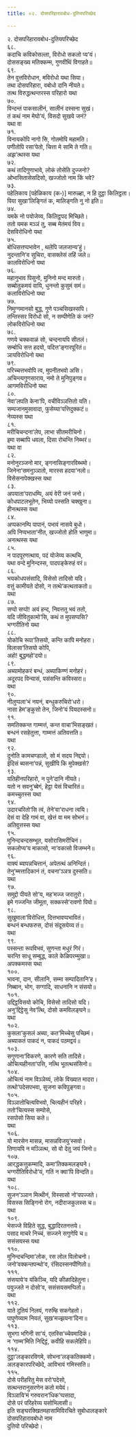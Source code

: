 ```yaml
---
title: ०२. दोसपरिहारावबोध-दुतियपरिच्छेद

---
```

२. दोसपरिहारावबोध-दुतियपरिच्छेद  
६८.  
कदाचि कविकोसल्ला, विरोधो सकलो प्य’यं।  
दोससङ्ख्य मतिक्कम्म, गुणवीथिं विगाहते॥  
६९.  
तेन वुत्तविरोधान, मविरोधो यथा सिया।  
तथा दोसपरिहारा, वबोधो दानि नीयते॥  
तत्थ विरुद्धत्थन्तरस्स परिहारो यथा  
७०.  
विन्दन्तं पाकसालीनं, सालीनं दस्सना सुखं।  
तं कथं नाम मेघो’यं, विसदो सुखये जनं?  
यथा वा  
७१.  
विनायकोपि नागो सि, गोतमोपि महामति।  
पणीतोपि रसा’पेतो, चित्ता मे सामि ते गति॥  
अझ’त्थस्स यथा  
७२.  
कथं तादिगुणाभावे, लोकं तोसेति दुज्जनो?  
ओभासितासेसदिसो, खज्जोतो नाम किं भवे?  
७३.  
पहेलिकाय [पहेळिकाय (क॰)] मारुळ्हा, न हि दुट्ठा किलिट्ठता।  
पिया सुखा’लिङ्गितं क, मालिङ्गति नु नो इति॥  
७४.  
यमके नो पयोजेय्य, किलिट्ठपद मिच्छिते।  
ततो यमक मञ्ञं तु, सब्ब मेतंमयं विय॥  
देसविरोधिनो यथा  
७५.  
बोधिसत्तप्पभावेन , थलेपि जलजान्य’हुं।  
नुदन्तानि’व सुचिरा, वासक्लेसं तहिं जले॥  
कालविरोधिनो यथा  
७६.  
महानुभाव पिसुनो, मुनिनो मन्द मारुतो।  
सब्बोतुकमयं वायि, धुनन्तो कुसुमं समं॥  
कलाविरोधिनो यथा  
७७.  
निमुग्गमानसो बुद्ध, गुणे पञ्चसिखस्सपि।  
तन्तिस्सर विरोधो सो, न सम्पीणेति कं जनं?  
लोकविरोधिनो यथा  
७८.  
गणये चक्कवाळं सो, चन्दनायपि सीतलं।  
सम्बोधि सत्त हदयो, पदित्त’ङ्गारपूरितं॥  
ञायविरोधिनो यथा  
७९.  
परिच्चत्तभवोपि त्व, मुपनीतभवो असि।  
अचिन्त्यगुणसाराय, नमो ते मुनिपुङ्गव॥  
आगमविरोधिनो यथा  
८०.  
नेवा’लपति केना’पि, वचीविञ्ञत्तितो यति।  
सम्पजानमुसावादा, फुसेय्या’पत्तिदुक्कटं॥  
नेय्यस्स यथा  
८१.  
मरीचिचन्दना’लेप, लाभा सीतमरीचिनो।  
इमा सब्बापि धवला, दिसा रोचन्ति निब्भरं॥  
यथा वा  
८२.  
मनोनुरञ्जनो मार, ङ्गनासिङ्गारविब्भमो।  
जिनेना’समनुञ्ञातो, मारस्स हदया’नलो॥  
विसेसनापेक्खस्स यथा  
८३.  
अपयाता’पराधम्पि, अयं वेरी जनं जनो।  
कोधपाटलभूतेन, भिय्यो पस्सति चक्खुना॥  
हीनत्थस्स यथा  
८४.  
अप्पकानम्पि पापानं, पभावं नासये बुधो।  
अपि निप्पभाता’नीत, खज्जोतो होति भाणुमा॥  
अनत्थस्स यथा  
८५.  
न पादपूरणत्थाय, पदं योजेय्य कत्थचि,  
यथा वन्दे मुनिन्दस्स, पादपङ्केरुहं वरं॥  
८६.  
भयकोधपसंसादि, विसेसो तादिसो यदि।  
वत्तुं कामीयते दोसो, न तत्थे’कत्थताकतो॥  
यथा  
८७.  
सप्पो सप्पो! अयं हन्द, निवत्ततु भवं ततो,  
यदि जीवितुकामो’सि, कथं त मुपसप्पसि?  
भग्गरीतिनो यथा  
८८.  
योकोचि रूपा’तिसयो, कन्ति कापि मनोहरा।  
विलासा’तिसयो कोपि,  
अहो! बुद्धमहो’दयो॥  
८९.  
अब्यामोहकरं बन्धं, अब्याकिण्णं मनोहरं।  
अदूरपद विन्यासं, पसंसन्ति कविस्सरा॥  
यथा  
९०.  
नीलुप्पला’भं नयनं, बन्धुकरुचिरो’धरो।  
नासा हेम’ङ्कुसो तेन, जिनो’यं पियदस्सनो॥  
९१.  
समतिक्कन्त गाम्मत्तं, कन्त वाचा’भिसङ्खतं।  
बन्धनं रसहेतुत्ता, गाम्मत्तं अतिवत्तति॥  
यथा  
९२.  
दुनोति कामचण्डालो, सो मं सदय निद्दयो।  
ईदिसं ब्यसना’पन्नं, सुखीपि कि मुपेक्खसे?  
९३.  
यतिहीनपरिहारो, न पुने’दानि नीयते।  
यतो न सवनु’ब्बेगं, हेट्ठा येसं विचारितं॥  
कमच्चुतस्स यथा  
९४.  
उदारचरितो’सि त्वं, तेने’वा’राधना त्वयि।  
देसं वा देहि गामं वा, खेत्तं वा मम सोभनं॥  
अतिवुत्तस्स यथा  
९५.  
मुनिन्दचन्दसम्भूत, यसोरासिमरीचिनं।  
सकलोप्य’य माकासो, ना’वकासो विजम्भने॥  
९६.  
वाक्यं ब्यापन्नचित्तानं, अपेतत्थं अनिन्दितं।  
तेनु’म्मत्तादिकानं तं, वचना’ञ्ञत्र दुस्सति॥  
यथा  
९७.  
समुद्दो पीयते सो’य, मह’मज्ज जरातुरो।  
इमे गज्जन्ति जीमूता, सक्कस्से’रावणो पियो॥  
९८.  
सुखुमाला’विरोधित्त, दित्तभावप्पभावितं।  
बन्धनं बन्धफरुस, दोसं संदूसयेय्य तं॥  
यथा  
९९.  
पस्सन्ता रूपविभवं, सुणन्ता मधुरं गिरं।  
चरन्ति साधू सम्बुद्ध, काले केळिपरम्मुखा॥  
अपक्कमस्स यथा  
१००.  
भावना, दान, सीलानि, सम्मा सम्पादितानि’ह।  
निब्बान, भोग, सग्गादि, साधनानि न संसयो॥  
१०१.  
उद्दिट्ठविसयो कोचि, विसेसो तादिसो यदि।  
अनु’द्दिट्ठेसु नेव’त्थि, दोसो कमविलङ्घने॥  
यथा  
१०२.  
कुसला’कुसलं अब्या, कत’मिच्चेसु पच्छिमं।  
अब्याकतं पाकदं न, पाकदं पठमद्वयं॥  
१०३.  
सगुणाना’विकरणे, कारणे सति तादिसे।  
ओचित्यहीनता’पत्ति, नत्थि भूतत्थसंसिनो॥  
१०४.  
ओचित्यं नाम विञ्ञेय्यं, लोके विख्यात मादरा।  
तत्थो’पदेसपभवा, सुजना कविपुङ्गवा॥  
१०५.  
विञ्ञातोचित्यविभवो, चित्यहीनं परिहरे।  
ततो’चित्यस्स सम्पोसे,  
रसपोसो सिया कते॥  
यथा  
१०६.  
यो मारसेन मासन्न, मासन्नविजयु’स्सवो।  
तिणायपि न मञ्ञित्थ, सो वो देतु जयं जिनो॥  
१०७.  
आरद्धकत्तुकम्मादि, कमा’तिक्कमलङ्घने।  
भग्गरीतिविरोधो’यं, गतिं न क्वा’पि विन्दति॥  
यथा  
१०८.  
सुजन’ञ्ञान मित्थीनं, विस्सासो नो’पपज्जते।  
विसस्स सिङ्गिनो रोग, नदीराजकुलस्स च॥  
यथा  
१०९.  
भेसज्जे विहिते सुद्ध, बुद्धादिरतनत्तये।  
पसाद माचरे निच्चं, सज्जने सगुणेपि च॥  
ससंसयस्स यथा  
११०.  
मुनिन्दचन्दिमा’लोक, रस लोल विलोचनो।  
जनो’वक्कन्तपन्थो’व, रंसिदस्सनपीणितो॥  
१११.  
संसयाये’व यंकिञ्चि, यदि कीळादिहेतुना।  
पयुज्जते न दोसो’व, ससंसयसमप्पितो॥  
यथा  
११२.  
याते दुतियं निलयं, गरुम्हि सकगेहतो।  
पापुणेय्याम नियतं, सुख’मज्झयना’दिना॥  
११३.  
सुभगा भगिनी सा’यं, एतस्सि’च्चेवमादिकं।  
न ‘गाम्म’मिति निद्दिट्ठं, कवीहि सकलेहिपि॥  
११४.  
दुट्ठा’लङ्कारविगमे, सोभना’लङ्कतिक्कमो।  
अलङ्कारपरिच्छेदे, आविभावं गमिस्सति॥  
११५.  
दोसे परीहरितु मेस वरो’पदेसो,  
सत्थन्तरानुसरणेन कतो मयेवं।  
विञ्ञायि’मं गरुवरान’धिक’प्पसादा,  
दोसे परं परिहरेय्य यसोभिलासी॥  
इति सङ्घरक्खितमहासामिविरचिते सुबोधालङ्कारे  
दोसपरिहारावबोधो नाम  
दुतियो परिच्छेदो।  